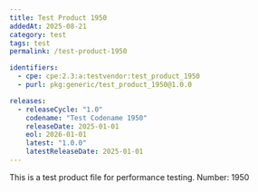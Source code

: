 ```yaml
---
title: Test Product 1950
addedAt: 2025-08-21
category: test
tags: test
permalink: /test-product-1950

identifiers:
  - cpe: cpe:2.3:a:testvendor:test_product_1950
  - purl: pkg:generic/test_product_1950@1.0.0

releases:
  - releaseCycle: "1.0"
    codename: "Test Codename 1950"
    releaseDate: 2025-01-01
    eol: 2026-01-01
    latest: "1.0.0"
    latestReleaseDate: 2025-01-01
---
```


This is a test product file for performance testing. Number: 1950
